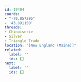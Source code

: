```yaml
---
id: 19404
coords:
- "-70.857295"
- '43.891150'
threads:
- Chinoiserie
- Silver
- Triangle Trade
location: "[New England (Maine)]"
related:
  label: ''
  ids: []
next:
  label: ''
  ids: []
---
```


